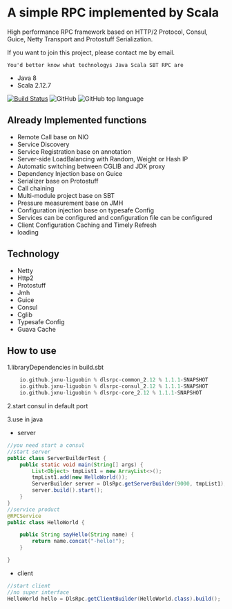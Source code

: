 # A simple RPC implemented by Scala

High performance RPC framework based on HTTP/2 Protocol, Consul, Guice, Netty Transport and Protostuff Serialization.

If you want to join this project, please contact me by email.

    You'd better know what technologys Java Scala SBT RPC are

* Java 8
* Scala 2.12.7

[![Build Status](https://travis-ci.org/jxnu-liguobin/dlsRpc.svg?branch=master)](https://travis-ci.org/jxnu-liguobin/dlsRpc)
![GitHub](https://img.shields.io/github/license/jxnu-liguobin/dlsRpc.svg)
![GitHub top language](https://img.shields.io/github/languages/top/jxnu-liguobin/dlsRpc.svg)

Already Implemented functions
---

- Remote Call base on NIO
- Service Discovery
- Service Registration base on annotation
- Server-side LoadBalancing with Random, Weight or Hash IP
- Automatic switching between CGLIB and JDK proxy
- Dependency Injection base on Guice
- Serializer base on Protostuff
- Call chaining
- Multi-module project base on SBT
- Pressure measurement base on JMH
- Configuration injection base on typesafe Config
- Services can be configured and configuration file can be configured
- Client Configuration Caching and Timely Refresh
 - loading  
 
Technology
---

* Netty 
* Http2
* Protostuff
* Jmh
* Guice
* Consul
* Cglib
* Typesafe Config
* Guava Cache

How to use
---

1.libraryDependencies in build.sbt
```sbt
    io.github.jxnu-liguobin % dlsrpc-common_2.12 % 1.1.1-SNAPSHOT
    io.github.jxnu-liguobin % dlsrpc-consul_2.12 % 1.1.1-SNAPSHOT
    io.github.jxnu-liguobin % dlsrpc-core_2.12 % 1.1.1-SNAPSHOT
```
2.start consul in default port 

3.use in java

- server 

```java
//you need start a consul
//start server
public class ServerBuilderTest {
    public static void main(String[] args) {
        List<Object> tmpList1 = new ArrayList<>();
        tmpList1.add(new HelloWorld());
        ServerBuilder server = DlsRpc.getServerBuilder(9000, tmpList1);
        server.build().start();
    }
}
//service product
@RPCService
public class HelloWorld {

    public String sayHello(String name) {
        return name.concat("-hello!");
    }

}
```
- client

```java
//start client
//no super interface
HelloWorld hello = DlsRpc.getClientBuilder(HelloWorld.class).build();
```
